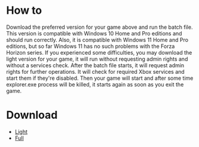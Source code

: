 # How to
Download the preferred version for your game above and run the batch file. This version is compatible with Windows 10 Home and Pro editions and should run correctly. Also, it is compatible with Windows 11 Home and Pro editions, but so far Windows 11 has no such problems with the Forza Horizon series. If you experienced some difficulties, you may download the light version for your game, it will run without requesting admin rights and without a services check.
After the batch file starts, it will request admin rights for further operations. It will check for required Xbox services and start them if they're disabled. Then your game will start and after some time explorer.exe process will be killed, it starts again as soon as you exit the game.
# Download
- [Light](https://github.com/i3sey/MicrosoftSharedGamesFix/releases/download/Files/ForzaHorizon4_light.bat)
- [Full](https://github.com/i3sey/MicrosoftSharedGamesFix/releases/download/Files/ForzaHorizon4.bat)